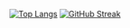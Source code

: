 [![Top Langs](https://github-readme-stats-kidwen.vercel.app/api/top-langs/?username=kidwen&theme=radical&hide_border=true)](https://github.com/anuraghazra/github-readme-stats)
[![GitHub Streak](http://github-readme-streak-stats.herokuapp.com?user=kidwen&theme=radical&date_format=%5BY.%5Dn.j&hide_border=true)](https://git.io/streak-stats)

<!--
[![kidwen's wakatime stats](https://github-readme-stats.vercel.app/api/wakatime?username=kidwen&show_icons=true)](https://github.com/anuraghazra/github-readme-stats)


**kidwen/kidwen** is a ✨ _special_ ✨ repository because its `README.md` (this file) appears on your GitHub profile.

Here are some ideas to get you started:

- 🔭 I’m currently working on ...
- 🌱 I’m currently learning ...
- 👯 I’m looking to collaborate on ...
- 🤔 I’m looking for help with ...
- 💬 Ask me about ...
- 📫 How to reach me: ...
- 😄 Pronouns: ...
- ⚡ Fun fact: ...
-->
